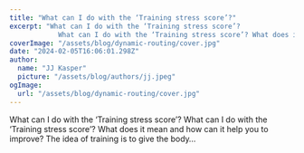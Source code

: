 ```yaml
---
title: "What can I do with the ‘Training stress score’?"
excerpt: "What can I do with the ‘Training stress score’?
            What can I do with the ‘Training stress score’? What does it mean and how can it help you to improve? The idea of training is to give the bo"
coverImage: "/assets/blog/dynamic-routing/cover.jpg"
date: "2024-02-05T16:06:01.298Z"
author:
  name: "JJ Kasper"
  picture: "/assets/blog/authors/jj.jpeg"
ogImage:
  url: "/assets/blog/dynamic-routing/cover.jpg"
---
```


What can I do with the ‘Training stress score’?
            What can I do with the ‘Training stress score’? What does it mean and how can it help you to improve? The idea of training is to give the body…